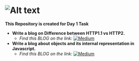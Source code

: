# ![Alt text](https://miro.medium.com/v2/resize:fit:720/format:webp/1*x4sIvIGFNhFQadE4wDTCew.png)

**This Repository is created for Day 1 Task**


+ **Write a blog on Difference between HTTP1.1 vs HTTP2.**
    + *Find this BLOG on the link:*  [![Medium](https://img.shields.io/badge/Medium-12100E?style=for-the-badge&logo=medium&logoColor=white)](https://medium.com/@rharshva/difference-between-http1-1-vs-http2-ba724ca2a7cb) 
+ **Write a blog about objects and its internal representation in Javascript.** 
    + *Find this BLOG on the link:* [![Medium](https://img.shields.io/badge/Medium-12100E?style=for-the-badge&logo=medium&logoColor=white)](https://medium.com/@rharshva/objects-and-its-internal-representation-in-javascript-e8a7f6a70cb6)
    